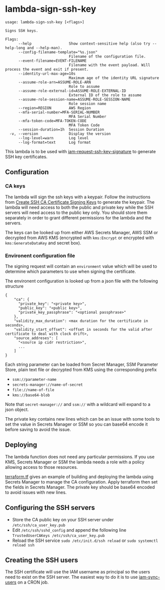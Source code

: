 # lambda-sign-ssh-key

```
usage: lambda-sign-ssh-key [<flags>]

Signs SSH keys.

Flags:
      --help                 Show context-sensitive help (also try --help-long and --help-man).
      --config-filename-template="%s.json"
                             Filename of the configuration file.
      --event-filename=EVENT-FILENAME
                             Filename with the event payload. Will process the event and exit if present.
      --identity-url-max-age=10s
                             Maximum age of the identity URL signature
      --assume-role-arn=ASSUME-ROLE-ARN
                             Role to assume
      --assume-role-external-id=ASSUME-ROLE-EXTERNAL-ID
                             External ID of the role to assume
      --assume-role-session-name=ASSUME-ROLE-SESSION-NAME
                             Role session name
      --region=REGION        AWS Region
      --mfa-serial-number=MFA-SERIAL-NUMBER
                             MFA Serial Number
      --mfa-token-code=MFA-TOKEN-CODE
                             MFA Token Code
      --session-duration=1h  Session Duration
  -v, --version              Display the version
      --log-level=warn       Log level
      --log-format=text      Log format
```

This lambda is to be used with [iam-request-ssh-key-signature](../../iam/request-ssh-key-signature) to generate
SSH key certificates.

## Configuration

### CA keys

The lambda will sign the ssh keys with a keypair. Follow the instructions from [Create SSH CA Certificate Signing Keys](https://access.redhat.com/documentation/en-us/red_hat_enterprise_linux/6/html/deployment_guide/sec-creating_ssh_ca_certificate_signing-keys)
to generate the keypair. The lambda will need access to both the public and private key while the SSH servers will need access to the public key only. You should
store them separately in order to grant different permissions for the lambda and the servers.

The keys can be looked up from either AWS Secrets Manager, AWS SSM or decrypted from AWS KMS (encrypted with `kms:Encrypt` or encrypted with `kms:GenerateDataKey` and secret box).

### Environent configuration file

The signing request will contain an `environment` value which will be used to determine which parameters to use when signing the certificate.

The environent configuration is looked up from a json file with the following structure

```
{
    "ca": {
      "private_key": "<private key>",
      "public_key": "<public key>",
      "private_key_passphrase": "<optional passphrase>"
    },
    "validity_max_duration": <max duration for the certificate in seconds>,
    "validity_start_offset": <offset in seconds for the valid after certificate to deal with clock drift>,
    "source_addreses": [
      "<source ip cidr restriction>",
      ...
    ]
}
```

Each string parameter can be loaded from Secret Manager, SSM Parameter Store, plain text file or decrypted from KMS using
the corresponding prefix

* `ssm://parameter-name`
* `secrets-manager://name-of-secret`
* `file://name-of-file`
* `kms://base64-blob`

Note that `secret-manager://` and `ssm://` with a wildcard will expand to a json object.

The private key contains new lines which can be an issue with some tools to set the value in Secrets Manager or SSM so
you can base64 encode it before saving to avoid the issue.

## Deploying

The lambda function does not need any particular permissions. If you use KMS, Secrets Manager or SSM the lambda needs
a role with a policy allowing access to those resources.

[terraform.tf](./terraform.tf) gives an example of building and deploying the lambda using Secrets Manager to manage the CA
configuration. Apply terraform then set the fields in Secrets Manager. The private key should be base64 encoded to avoid issues
with new lines.

## Configuring the SSH servers

* Store the CA public key on your SSH server under `/etc/ssh/ca_user_key.pub`
* Edit `/etc/ssh/sshd_config` and append the following line `TrustedUserCAKeys /etc/ssh/ca_user_key.pub`
* Reload the SSH service `sudo /etc/init.d/ssh reload` or `sudo systemctl reload ssh`

## Creating the SSH users

The SSH certificate will use the IAM username as principal so the users need to exist on the SSH server.
The easiest way to do it is to use [iam-sync-users](../sync-users) on a CRON job.
